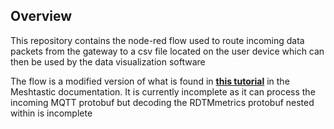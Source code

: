 ## Overview

This repository contains the node-red flow used to route incoming data packets from the gateway to a csv file located on the user device which can then be used by the data visualization software

The flow is a modified version of what is found in **[this tutorial](https://meshtastic.org/docs/software/integrations/mqtt/nodered/)** in the Meshtastic documentation. It is currently incomplete as it can process the incoming MQTT protobuf but decoding the RDTMmetrics protobuf nested within is incomplete
